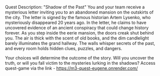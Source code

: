 
Quest Description: "Shadow of the Past"
You and your team receive a mysterious letter inviting you to an abandoned mansion on the outskirts of the city. The letter is signed by the famous historian Artem Lysenko, who mysteriously disappeared 20 years ago. In the letter, he claims to have uncovered evidence of an ancient conspiracy that could change history forever.
As you step inside the eerie mansion, the doors creak shut behind you. The air is thick with the scent of old books, and the dim candlelight barely illuminates the grand hallway. The walls whisper secrets of the past, and every room holds hidden clues, puzzles, and dangers.

Your choices will determine the outcome of the story. Will you uncover the truth, or will you fall victim to the mysteries lurking in the shadows?
Access quest-game via the link - https://m3-quest-eugene.onrender.com/